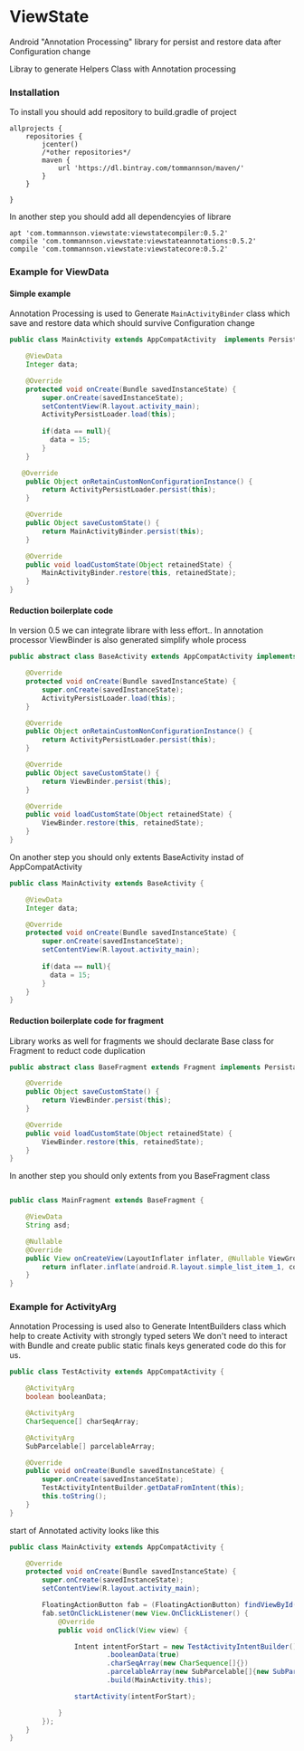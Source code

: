 # ViewState
Android "Annotation Processing" library for persist and restore data after Configuration change


Libray to generate Helpers Class with Annotation processing

### Installation

To install you should add repository to build.gradle of project

```grove
allprojects {
    repositories {
        jcenter()
        /*other repositories*/
        maven {
            url 'https://dl.bintray.com/tommannson/maven/'
        }
    }
    
}
```

In another  step you should add all dependencyies of librare

```grove
apt 'com.tommannson.viewstate:viewstatecompiler:0.5.2'
compile 'com.tommannson.viewstate:viewstateannotations:0.5.2'
compile 'com.tommannson.viewstate:viewstatecore:0.5.2'
```

### Example for ViewData

#### Simple example

Annotation Processing is used to Generate `MainActivityBinder` class which save and restore data which should survive Configuration change

```java
public class MainActivity extends AppCompatActivity  implements Persistable {

    @ViewData
    Integer data;

    @Override
    protected void onCreate(Bundle savedInstanceState) {
        super.onCreate(savedInstanceState);
        setContentView(R.layout.activity_main);
        ActivityPersistLoader.load(this);
        
        if(data == null){
          data = 15;
        }
    }

   @Override
    public Object onRetainCustomNonConfigurationInstance() {
        return ActivityPersistLoader.persist(this);
    }

    @Override
    public Object saveCustomState() {
        return MainActivityBinder.persist(this);
    }

    @Override
    public void loadCustomState(Object retainedState) {
        MainActivityBinder.restore(this, retainedState);
    }
}
```

#### Reduction boilerplate code

In version 0.5 we can integrate librare with less effort.. In annotation processor ViewBinder is also generated simplify whole process

```java
public abstract class BaseActivity extends AppCompatActivity implements Persistable {

    @Override
    protected void onCreate(Bundle savedInstanceState) {
        super.onCreate(savedInstanceState);
        ActivityPersistLoader.load(this);
    }

    @Override
    public Object onRetainCustomNonConfigurationInstance() {
        return ActivityPersistLoader.persist(this);
    }

    @Override
    public Object saveCustomState() {
        return ViewBinder.persist(this);
    }

    @Override
    public void loadCustomState(Object retainedState) {
        ViewBinder.restore(this, retainedState);
    }
}
```

On another step you should only  extents  BaseActivity instad of AppCompatActivity

```java
public class MainActivity extends BaseActivity {

    @ViewData
    Integer data;

    @Override
    protected void onCreate(Bundle savedInstanceState) {
        super.onCreate(savedInstanceState);
        setContentView(R.layout.activity_main);
        
        if(data == null){
          data = 15;
        }
    }
}
```

#### Reduction boilerplate code for fragment

Library works as well for fragments we should declarate Base class for Fragment to reduct code duplication

```java
public abstract class BaseFragment extends Fragment implements Persistable {

    @Override
    public Object saveCustomState() {
        return ViewBinder.persist(this);
    }

    @Override
    public void loadCustomState(Object retainedState) {
        ViewBinder.restore(this, retainedState);
    }
}
```

In another step you should only  extents  from you BaseFragment class

```java

public class MainFragment extends BaseFragment {

    @ViewData
    String asd;

    @Nullable
    @Override
    public View onCreateView(LayoutInflater inflater, @Nullable ViewGroup container, @Nullable Bundle savedInstanceState) {
        return inflater.inflate(android.R.layout.simple_list_item_1, container, false);
    }
}
```

### Example for ActivityArg

Annotation Processing is used also to Generate IntentBuilders class which help to create Activity with strongly typed seters
We don't need to interact with Bundle and create public static finals keys generated code do this for us.

```java
public class TestActivity extends AppCompatActivity {

    @ActivityArg
    boolean booleanData;

    @ActivityArg
    CharSequence[] charSeqArray;

    @ActivityArg
    SubParcelable[] parcelableArray;

    @Override
    public void onCreate(Bundle savedInstanceState) {
        super.onCreate(savedInstanceState);
        TestActivityIntentBuilder.getDataFromIntent(this);
        this.toString();
    }
}
```

start of Annotated activity looks like this
```java
public class MainActivity extends AppCompatActivity {

    @Override
    protected void onCreate(Bundle savedInstanceState) {
        super.onCreate(savedInstanceState);
        setContentView(R.layout.activity_main);

        FloatingActionButton fab = (FloatingActionButton) findViewById(R.id.fab);
        fab.setOnClickListener(new View.OnClickListener() {
            @Override
            public void onClick(View view) {

                Intent intentForStart = new TestActivityIntentBuilder()
                        .booleanData(true)
                        .charSeqArray(new CharSequence[]{})
                        .parcelableArray(new SubParcelable[]{new SubParcelable()})
                        .build(MainActivity.this);

                startActivity(intentForStart);

            }
        });
    }
}
```

